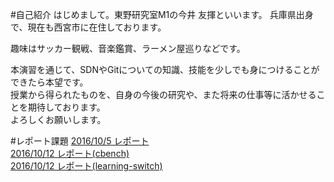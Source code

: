 #自己紹介
はじめまして。東野研究室M1の今井 友揮といいます。
兵庫県出身で、現在も西宮市に在住しております。

趣味はサッカー観戦、音楽鑑賞、ラーメン屋巡りなどです。

本演習を通じて、SDNやGitについての知識、技能を少しでも身につけることができたら本望です。  
授業から得られたものを、自身の今後の研究や、また将来の仕事等に活かせることを期待しております。  
よろしくお願いします。

#レポート課題
[2016/10/5 レポート](https://github.com/handai-trema/hello-trema-tomok0823/blob/develop/report/2016_10_05.md)  
[2016/10/12 レポート(cbench)](https://github.com/handai-trema/cbench-tomok0823/blob/develop/report/report.md)  
[2016/10/12 レポート(learning-switch)](https://github.com/handai-trema/learning-switch-tomok0823/blob/develop/report/report.md)